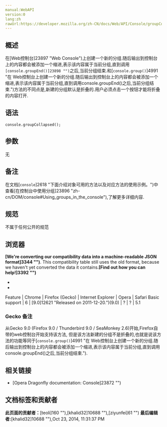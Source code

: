 ```yaml
---
manual:WebAPI
version:0
lang:zh
rawUrl:https://developer.mozilla.org/zh-CN/docs/Web/API/Console/groupCollapsed
---
```





## 概述<a name="Summary"></a>


在[Web控制台]23897 "Web Console")上创建一个新的分组.随后输出到控制台上的内容都会被添加一个缩进,表示该内容属于当前分组,直到调用`[console.groupEnd()]23898 "")`之后,当前分组结束.和[`console.group()`]4991 "在 Web控制台上创建一个新的分组.随后输出到控制台上的内容都会被添加一个缩进,表示该内容属于当前分组,直到调用console.groupEnd()之后,当前分组结束.")方法的不同点是,新建的分组默认是折叠的.用户必须点击一个按钮才能将折叠的内容打开.


## 语法<a name="Syntax"></a>

```
console.groupCollapsed();
```

## 参数<a name="参数"></a>


无


## 备注<a name="备注"></a>


在文档[`console`]2618 "下面介绍对象可用的方法以及对应方法的使用示例。")中查看[在控制台中使用分组]23896 "zh-cn/DOM/console#Using_groups_in_the_console"),了解更多详细内容.


## 规范<a name="Specification"></a>


不属于任何公开的规范


## 浏览器<a name="浏览器"></a>


**[We&#39;re converting our compatibility data into a machine-readable JSON format]3344 "")**. This compatibility table still uses the old format, because we haven&#39;t yet converted the data it contains.**[Find out how you can help!]3392 "")**


* 
* 
Feature | Chrome | Firefox (Gecko) | Internet Explorer | Opera | Safari 
Basic support | 6 | [9.0]12621 "Released on 2011-12-20.")(9.0) | ? | ? | 5.1 




### Gecko 备注<a name="Gecko_备注"></a>


从Gecko 9.0 (Firefox 9.0 / Thunderbird 9.0 / SeaMonkey 2.6)开始,Firefox自带的web控制台开始支持该方法, 但是该方法新建的分组不是折叠的,也就是说该方法的功能等同于[`console.group()`]4991 "在 Web控制台上创建一个新的分组.随后输出到控制台上的内容都会被添加一个缩进,表示该内容属于当前分组,直到调用console.groupEnd()之后,当前分组结束.").


## 相关链接<a name="相关链接"></a>

* [Opera Dragonfly documentation: Console]23872 "")



## 文档标签和贡献者
**此页面的贡献者：**[teoli]160 ""),[khalid32]10688 ""),[ziyunfei]61 "")
**最后编辑者:**[khalid32]10688 ""),<time>Oct 23, 2014, 11:31:37 PM</time>


